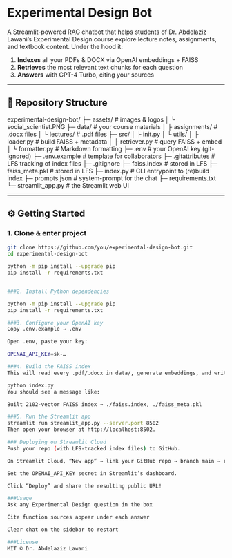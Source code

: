 # Experimental Design Bot

A Streamlit-powered RAG chatbot that helps students of Dr. Abdelaziz Lawani’s Experimental Design course explore lecture notes, assignments, and textbook content. Under the hood it:

1. **Indexes** all your PDFs & DOCX via OpenAI embeddings + FAISS  
2. **Retrieves** the most relevant text chunks for each question  
3. **Answers** with GPT-4 Turbo, citing your sources  

---

## 📁 Repository Structure

experimental-design-bot/
├─ assets/ # images & logos
│ └ social_scientist.PNG
├─ data/ # your course materials
│ ├ assignments/ # .docx files
│ └ lectures/ # .pdf files
├─ src/
│ ├ init.py
│ └ utils/
│ ├ loader.py # build FAISS + metadata
│ ├ retriever.py # query FAISS + embed
│ └ formatter.py # Markdown formatting
├─ .env # your OpenAI key (git-ignored)
├─ .env.example # template for collaborators
├─ .gitattributes # LFS tracking of index files
├─ .gitignore
├─ faiss.index # stored in LFS
├─ faiss_meta.pkl # stored in LFS
├─ index.py # CLI entrypoint to (re)build index
├─ prompts.json # system-prompt for the chat
├─ requirements.txt
└─ streamlit_app.py # the Streamlit web UI


---

## ⚙️ Getting Started

### 1. Clone & enter project

```bash
git clone https://github.com/you/experimental-design-bot.git
cd experimental-design-bot

python -m pip install --upgrade pip
pip install -r requirements.txt


###2. Install Python dependencies

python -m pip install --upgrade pip
pip install -r requirements.txt

###3. Configure your OpenAI key
Copy .env.example → .env

Open .env, paste your key:

OPENAI_API_KEY=sk-…

###4. Build the FAISS index
This will read every .pdf/.docx in data/, generate embeddings, and write faiss.index + faiss_meta.pkl.

python index.py
You should see a message like:

Built 2102-vector FAISS index → ./faiss.index, ./faiss_meta.pkl

###5. Run the Streamlit app
streamlit run streamlit_app.py --server.port 8502
Then open your browser at http://localhost:8502.

### Deploying on Streamlit Cloud
Push your repo (with LFS-tracked index files) to GitHub.

On Streamlit Cloud, “New app” → link your GitHub repo → branch main → run streamlit_app.py.

Set the OPENAI_API_KEY secret in Streamlit’s dashboard.

Click “Deploy” and share the resulting public URL!

###Usage
Ask any Experimental Design question in the box

Cite function sources appear under each answer

Clear chat on the sidebar to restart

###License
MIT © Dr. Abdelaziz Lawani

